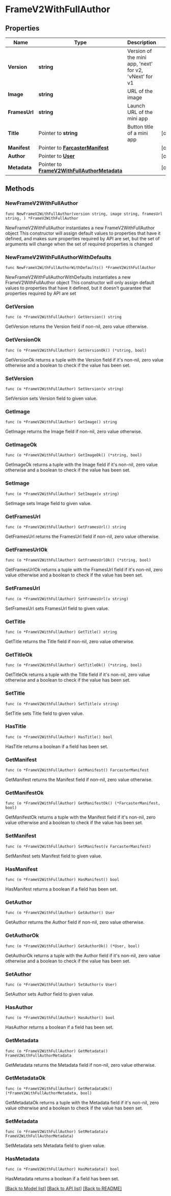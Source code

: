 # FrameV2WithFullAuthor

## Properties

Name | Type | Description | Notes
------------ | ------------- | ------------- | -------------
**Version** | **string** | Version of the mini app, &#39;next&#39; for v2, &#39;vNext&#39; for v1 | 
**Image** | **string** | URL of the image | 
**FramesUrl** | **string** | Launch URL of the mini app | 
**Title** | Pointer to **string** | Button title of a mini app | [optional] 
**Manifest** | Pointer to [**FarcasterManifest**](FarcasterManifest.md) |  | [optional] 
**Author** | Pointer to [**User**](User.md) |  | [optional] 
**Metadata** | Pointer to [**FrameV2WithFullAuthorMetadata**](FrameV2WithFullAuthorMetadata.md) |  | [optional] 

## Methods

### NewFrameV2WithFullAuthor

`func NewFrameV2WithFullAuthor(version string, image string, framesUrl string, ) *FrameV2WithFullAuthor`

NewFrameV2WithFullAuthor instantiates a new FrameV2WithFullAuthor object
This constructor will assign default values to properties that have it defined,
and makes sure properties required by API are set, but the set of arguments
will change when the set of required properties is changed

### NewFrameV2WithFullAuthorWithDefaults

`func NewFrameV2WithFullAuthorWithDefaults() *FrameV2WithFullAuthor`

NewFrameV2WithFullAuthorWithDefaults instantiates a new FrameV2WithFullAuthor object
This constructor will only assign default values to properties that have it defined,
but it doesn't guarantee that properties required by API are set

### GetVersion

`func (o *FrameV2WithFullAuthor) GetVersion() string`

GetVersion returns the Version field if non-nil, zero value otherwise.

### GetVersionOk

`func (o *FrameV2WithFullAuthor) GetVersionOk() (*string, bool)`

GetVersionOk returns a tuple with the Version field if it's non-nil, zero value otherwise
and a boolean to check if the value has been set.

### SetVersion

`func (o *FrameV2WithFullAuthor) SetVersion(v string)`

SetVersion sets Version field to given value.


### GetImage

`func (o *FrameV2WithFullAuthor) GetImage() string`

GetImage returns the Image field if non-nil, zero value otherwise.

### GetImageOk

`func (o *FrameV2WithFullAuthor) GetImageOk() (*string, bool)`

GetImageOk returns a tuple with the Image field if it's non-nil, zero value otherwise
and a boolean to check if the value has been set.

### SetImage

`func (o *FrameV2WithFullAuthor) SetImage(v string)`

SetImage sets Image field to given value.


### GetFramesUrl

`func (o *FrameV2WithFullAuthor) GetFramesUrl() string`

GetFramesUrl returns the FramesUrl field if non-nil, zero value otherwise.

### GetFramesUrlOk

`func (o *FrameV2WithFullAuthor) GetFramesUrlOk() (*string, bool)`

GetFramesUrlOk returns a tuple with the FramesUrl field if it's non-nil, zero value otherwise
and a boolean to check if the value has been set.

### SetFramesUrl

`func (o *FrameV2WithFullAuthor) SetFramesUrl(v string)`

SetFramesUrl sets FramesUrl field to given value.


### GetTitle

`func (o *FrameV2WithFullAuthor) GetTitle() string`

GetTitle returns the Title field if non-nil, zero value otherwise.

### GetTitleOk

`func (o *FrameV2WithFullAuthor) GetTitleOk() (*string, bool)`

GetTitleOk returns a tuple with the Title field if it's non-nil, zero value otherwise
and a boolean to check if the value has been set.

### SetTitle

`func (o *FrameV2WithFullAuthor) SetTitle(v string)`

SetTitle sets Title field to given value.

### HasTitle

`func (o *FrameV2WithFullAuthor) HasTitle() bool`

HasTitle returns a boolean if a field has been set.

### GetManifest

`func (o *FrameV2WithFullAuthor) GetManifest() FarcasterManifest`

GetManifest returns the Manifest field if non-nil, zero value otherwise.

### GetManifestOk

`func (o *FrameV2WithFullAuthor) GetManifestOk() (*FarcasterManifest, bool)`

GetManifestOk returns a tuple with the Manifest field if it's non-nil, zero value otherwise
and a boolean to check if the value has been set.

### SetManifest

`func (o *FrameV2WithFullAuthor) SetManifest(v FarcasterManifest)`

SetManifest sets Manifest field to given value.

### HasManifest

`func (o *FrameV2WithFullAuthor) HasManifest() bool`

HasManifest returns a boolean if a field has been set.

### GetAuthor

`func (o *FrameV2WithFullAuthor) GetAuthor() User`

GetAuthor returns the Author field if non-nil, zero value otherwise.

### GetAuthorOk

`func (o *FrameV2WithFullAuthor) GetAuthorOk() (*User, bool)`

GetAuthorOk returns a tuple with the Author field if it's non-nil, zero value otherwise
and a boolean to check if the value has been set.

### SetAuthor

`func (o *FrameV2WithFullAuthor) SetAuthor(v User)`

SetAuthor sets Author field to given value.

### HasAuthor

`func (o *FrameV2WithFullAuthor) HasAuthor() bool`

HasAuthor returns a boolean if a field has been set.

### GetMetadata

`func (o *FrameV2WithFullAuthor) GetMetadata() FrameV2WithFullAuthorMetadata`

GetMetadata returns the Metadata field if non-nil, zero value otherwise.

### GetMetadataOk

`func (o *FrameV2WithFullAuthor) GetMetadataOk() (*FrameV2WithFullAuthorMetadata, bool)`

GetMetadataOk returns a tuple with the Metadata field if it's non-nil, zero value otherwise
and a boolean to check if the value has been set.

### SetMetadata

`func (o *FrameV2WithFullAuthor) SetMetadata(v FrameV2WithFullAuthorMetadata)`

SetMetadata sets Metadata field to given value.

### HasMetadata

`func (o *FrameV2WithFullAuthor) HasMetadata() bool`

HasMetadata returns a boolean if a field has been set.


[[Back to Model list]](../README.md#documentation-for-models) [[Back to API list]](../README.md#documentation-for-api-endpoints) [[Back to README]](../README.md)


